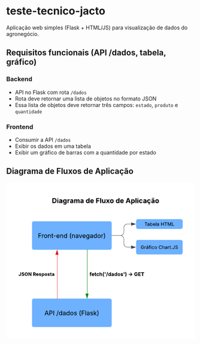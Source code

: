 # teste-tecnico-jacto
Aplicação web simples (Flask + HTML/JS) para visualização de dados do agronegócio.

## Requisitos funcionais (API /dados, tabela, gráfico)
### Backend
- API no Flask com rota `/dados`
- Rota deve retornar uma lista de objetos no formato JSON
- Essa lista de objetos deve retornar três campos: `estado`, `produto` e `quantidade`

### Frontend
- Consumir a API `/dados`
- Exibir os dados em uma tabela
- Exibir um gráfico de barras com a quantidade por estado

## Diagrama de Fluxos de Aplicação
<img src="./docs/diagrama_fluxo_aplicacao.png">

